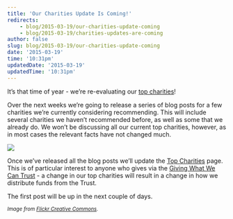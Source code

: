 ```yaml
---
title: 'Our Charities Update Is Coming!'
redirects:
    - blog/2015-03-19/our-charities-update-coming
    - blog/2015-03-19/charities-updates-are-coming
author: false
slug: blog/2015-03-19/our-charities-update-coming
date: '2015-03-19'
time: '10:31pm'
updatedDate: '2015-03-19'
updatedTime: '10:31pm'
---
```

It’s that time of year - we’re re-evaluating our [top charities](https://www.givingwhatwecan.org/top-charities)!

Over the next weeks we’re going to release a series of blog posts for a few charities we’re currently considering recommending. This will include several charities we haven’t recommended before, as well as some that we already do. We won’t be discussing all our current top charities, however, as in most cases the relevant facts have not changed much.

![](/images/uploads/question_mark.jpg)

Once we’ve released all the blog posts we’ll update the [Top Charities](https://www.givingwhatwecan.org/top-charities) page. This is of particular interest to anyone who gives via the [Giving What We Can Trust](https://www.givingwhatwecan.org/trust) - a change in our top charities will result in a change in how we distribute funds from the Trust.

The first post will be up in the next couple of days.

_<small>Image from [Flickr Creative Commons](https://www.flickr.com/photos/oberazzi/318947873/in/photolist-ubG6g-f7XbWk-4Lo8JA-6Y6rU3-2apZzF-qCV4XD-8juU4-7GXZfD-k3zpn-8kgGmW-fnN1SJ-hbjoQw-4A4npz-4SBHqN-jaLu9o-dRbrL7-8gmor5-5zEjFG-6ofs53-fPQzJz-6WeVqv-py1Dun-p4w9Xr-7Ww83p-5yDxB8-7UvEii-feCM3d-ey77Mi-pgxheZ-e5BieK-pqiJNt-gDQZRE-7RiJTU-83QBTD-iVLZt-4Vq9ZL-9rM31F-9dXKU2-avSn5v-iqUAkz-fcgq6i-8KbYzc-4VHDKq-61VtEa-pJS6ae-8kyDhd-HUa9e-8CRvHG-cKnLom-5gswr1).</small>_